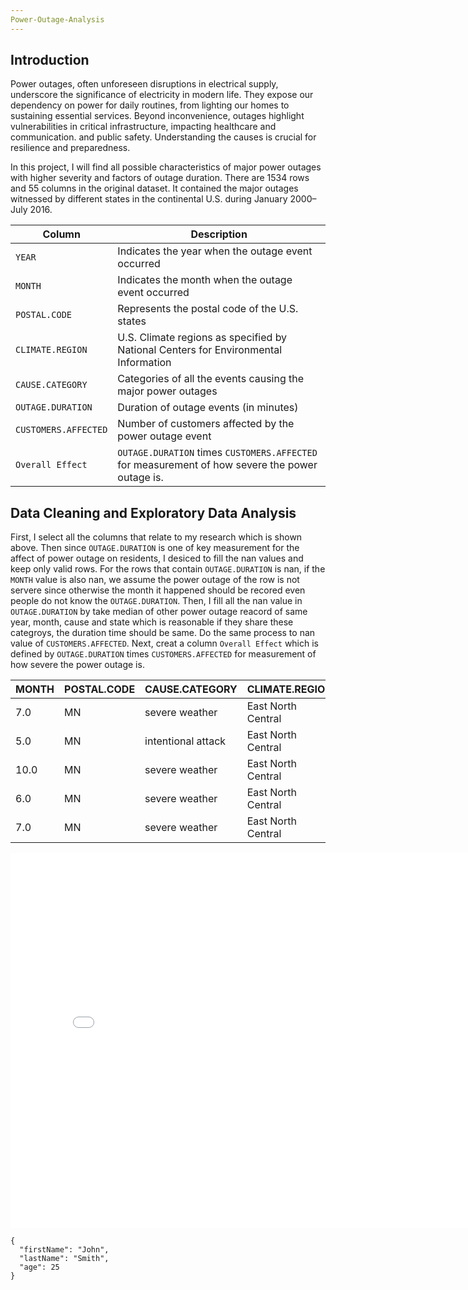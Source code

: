 ```yaml
---
Power-Outage-Analysis
---
```

Introduction
---
Power outages, often unforeseen disruptions in electrical supply, underscore the significance of electricity in modern
life. They expose our dependency on power for daily routines, from lighting our homes to sustaining essential services.
Beyond inconvenience, outages highlight vulnerabilities in critical infrastructure, impacting healthcare and communication.
and public safety. Understanding the causes is crucial for resilience and preparedness.

In this project, I will find all possible characteristics of major power outages with higher severity and factors of
outage duration.
There are 1534 rows and 55 columns in the original dataset. It contained the major outages witnessed by different states 
in the continental U.S. during January 2000–July 2016.

| Column             | Description                                                                          |
|--------------------|--------------------------------------------------------------------------------------|
| `YEAR`             | Indicates the year when the outage event occurred                                    |
| `MONTH`            | Indicates the month when the outage event occurred                                   |
| `POSTAL.CODE`      | Represents the postal code of the U.S. states                                        |
| `CLIMATE.REGION`   | U.S. Climate regions as specified by National Centers for Environmental Information  |
| `CAUSE.CATEGORY`   | Categories of all the events causing the major power outages                         |
| `OUTAGE.DURATION`  | Duration of outage events (in minutes)                                               |
| `CUSTOMERS.AFFECTED` | Number of customers affected by the power outage event                               |
|`Overall Effect`| `OUTAGE.DURATION` times `CUSTOMERS.AFFECTED` for measurement of how severe the power outage is.|

## Data Cleaning and Exploratory Data Analysis
First, I select all the columns that relate to my research which is shown above.
Then since `OUTAGE.DURATION` is one of key measurement for the affect of power outage on residents, I desiced to fill
the nan values and keep only valid rows.
For the rows that contain `OUTAGE.DURATION` is nan, if the `MONTH` value is also nan, we assume the power outage of the row is not
servere since otherwise the month it happened should be recored even people do not know the `OUTAGE.DURATION`.
Then, I fill all the nan value in `OUTAGE.DURATION` by take median of other power outage reacord of same year, month, cause and state
which is reasonable if they share these categroys, the duration time should be same. Do the same process to
nan value of `CUSTOMERS.AFFECTED`.
Next, creat a column `Overall Effect` which is defined by `OUTAGE.DURATION` times `CUSTOMERS.AFFECTED` for measurement of 
how severe the power outage is.

| MONTH   | POSTAL.CODE  | CAUSE.CATEGORY|	CLIMATE.REGION|	CUSTOMERS.AFFECTED|	OUTAGE.DURATION| Overall Effect  |
|-------- |--------------|---------------|----------------|-------------------|----------------|-----------------|
|7.0	|MN	|severe weather|	East North Central|	70000.0|	3060.0|	214200000.0|
|5.0	|MN	|intentional attack|East North Central|	2970.5|	1.0|	2970.5|
|10.0	|MN|	severe weather|	East North Central|	70000.0|	3000.0|	210000000.0|
|6.0	|MN|	severe weather|	East North Central|	68200.0|	2550.0|	173910000.0|
|7.0	|MN|	severe weather|	East North Central|	250000.0|	1740.0|	435000000.0|


<iframe src="pic/Pie of Cause Category.html" width=800 height=600 frameBorder=0></iframe>

```
{
  "firstName": "John",
  "lastName": "Smith",
  "age": 25
}
```